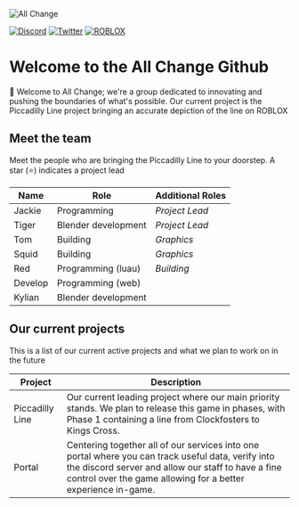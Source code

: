 ![All Change](https://jckiehades.xyz/media/banner2.png)

[![Discord](https://badgen.net/badge/Discord/All%20Change/Black?icon=discord)](https://discord.gg/all-change-community-711953889934573631) 
[![Twitter](https://badgen.net/badge/Twitter/All%20Change?icon=twitter)](https://twitter.com/AllChangeROBLOX)
[![ROBLOX](https://badgen.net/badge/Roblox/All%20Change/Black)](https://www.roblox.com/groups/33039862/AII-Change#!/about)
# Welcome to the All Change Github
👋 Welcome to All Change; we're a group dedicated to innovating and pushing the boundaries of what's possible. Our current project is the Piccadilly Line project bringing an accurate depiction of the line on ROBLOX
## Meet the team
Meet the people who are bringing the Piccadilly Line to your doorstep. A star (⭐) indicates a project lead

| Name         | Role     | Additional Roles |
|--------------|-----------|--------------|
| Jackie | Programming|*Project Lead*
| Tiger | Blender development|*Project Lead*
| Tom | Building|*Graphics*
| Squid | Building|*Graphics*
| Red | Programming (luau)|*Building*
| Develop | Programming (web)
| Kylian | Blender development

## Our current projects
This is a list of our current active projects and what we plan to work on in the future

| Project         | Description |
|---------------------|-----------|
| Piccadilly Line | Our current leading project where our main priority stands. We plan to release this game in phases, with Phase 1 containing a line from Clockfosters to Kings Cross.
| Portal | Centering together all of our services into one portal where you can track useful data, verify into the discord server and allow our staff to have a fine control over the game allowing for a better experience in-game.
